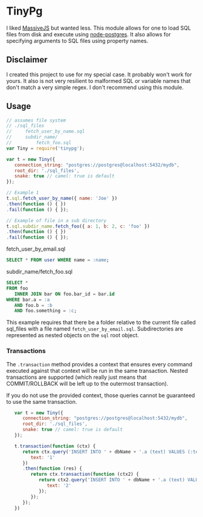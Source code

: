 # TinyPg

I liked [MassiveJS](https://github.com/robconery/massive-js) but wanted less. This module allows for one to load SQL files from disk and execute using [node-postgres](https://github.com/brianc/node-postgres). It also allows for specifying arguments to SQL files using property names.

## Disclaimer
I created this project to use for my special case. It probably won't work for yours. It also is not very resilient to malformed SQL or variable names that don't match a very simple regex. I don't recommend using this module.

## Usage

```javascript
// assumes file system
// ./sql_files
//     fetch_user_by_name.sql
//     subdir_name/
//         fetch_foo.sql
var Tiny = require('tinypg');

var t = new Tiny({
   connection_string: "postgres://postgres@localhost:5432/mydb",
   root_dir: './sql_files',
   snake: true // camel: true is default
});

// Example 1
t.sql.fetch_user_by_name({ name: 'Joe' })
.then(function () { })
.fail(function () { });

// Example of file in a sub directory
t.sql.subdir_name.fetch_foo({ a: 1, b: 2, c: 'foo' })
.then(function () { })
.fail(function () { });
```

fetch_user_by_email.sql
```sql
SELECT * FROM user WHERE name = :name;
```

subdir_name/fetch_foo.sql
```sql
SELECT *
FROM foo
   INNER JOIN bar ON foo.bar_id = bar.id
WHERE bar.a = :a
   AND foo.b = :b
   AND foo.something = :c;
```
This example requires that there be a folder relative to the current file called sql_files with a file named `fetch_user_by_email.sql`. Subdirectories are represented as nested objects on the `sql` root object.

### Transactions

The `.transaction` method provides a context that ensures every command executed against that
context will be run in the same transaction. Nested transactions are supported (which really just means
that COMMIT/ROLLBACK will be left up to the outermost transaction).

If you do not use the provided context, those queries cannot be guaranteed to use the same transaction.

```javascript
   var t = new Tiny({
      connection_string: "postgres://postgres@localhost:5432/mydb",
      root_dir: './sql_files',
      snake: true // camel: true is default
   });

   t.transaction(function (ctx) {
      return ctx.query('INSERT INTO ' + dbName + '.a (text) VALUES (:text)', {
         text: '1'
      })
      .then(function (res) {
         return ctx.transaction(function (ctx2) {
            return ctx2.query('INSERT INTO ' + dbName + '.a (text) VALUES (:text)', {
               text: '2'
            });
         });
      });
   })

```